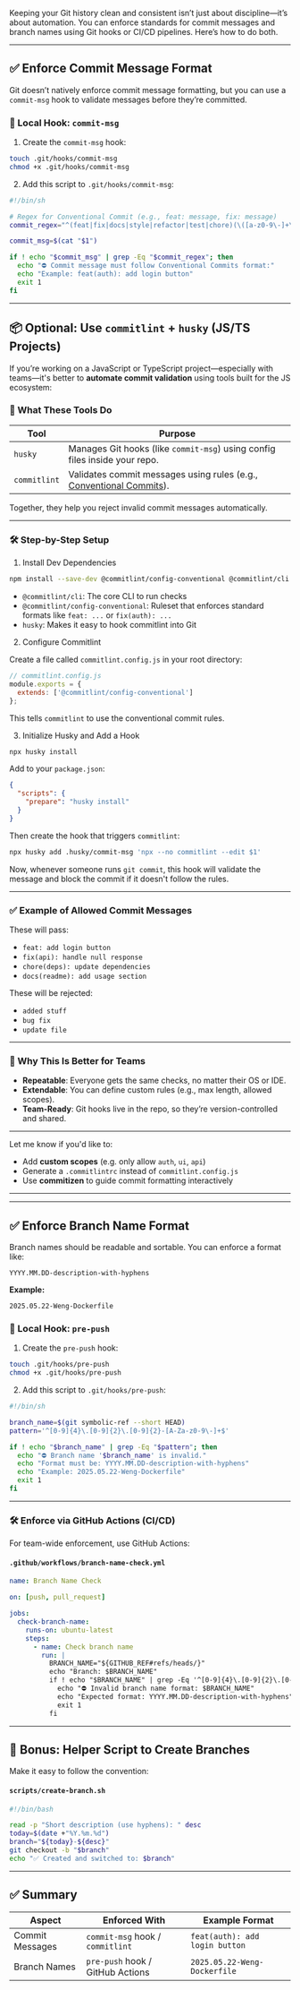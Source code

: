 
Keeping your Git history clean and consistent isn’t just about discipline—it’s about automation. You can enforce standards for commit messages and branch names using Git hooks or CI/CD pipelines. Here’s how to do both.

---

## ✅ Enforce Commit Message Format

Git doesn’t natively enforce commit message formatting, but you can use a `commit-msg` hook to validate messages before they’re committed.

### 🧪 Local Hook: `commit-msg`

1. Create the `commit-msg` hook:

```bash
touch .git/hooks/commit-msg
chmod +x .git/hooks/commit-msg
```

2. Add this script to `.git/hooks/commit-msg`:

```bash
#!/bin/sh

# Regex for Conventional Commit (e.g., feat: message, fix: message)
commit_regex="^(feat|fix|docs|style|refactor|test|chore)(\([a-z0-9\-]+\))?: .+"

commit_msg=$(cat "$1")

if ! echo "$commit_msg" | grep -Eq "$commit_regex"; then
  echo "⛔️ Commit message must follow Conventional Commits format:"
  echo "Example: feat(auth): add login button"
  exit 1
fi
```


---


## 📦 Optional: Use `commitlint` + `husky` (JS/TS Projects)

If you’re working on a JavaScript or TypeScript project—especially with teams—it's better to **automate commit validation** using tools built for the JS ecosystem:

### 🔧 What These Tools Do

|Tool|Purpose|
|---|---|
|`husky`|Manages Git hooks (like `commit-msg`) using config files inside your repo.|
|`commitlint`|Validates commit messages using rules (e.g., [Conventional Commits](https://www.conventionalcommits.org/)).|

Together, they help you reject invalid commit messages automatically.

---

### 🛠 Step-by-Step Setup

1. Install Dev Dependencies

```bash
npm install --save-dev @commitlint/config-conventional @commitlint/cli husky
```

- `@commitlint/cli`: The core CLI to run checks
- `@commitlint/config-conventional`: Ruleset that enforces standard formats like `feat: ...` or `fix(auth): ...`
- `husky`: Makes it easy to hook commitlint into Git

2. Configure Commitlint

Create a file called `commitlint.config.js` in your root directory:

```js
// commitlint.config.js
module.exports = {
  extends: ['@commitlint/config-conventional']
};
```

This tells `commitlint` to use the conventional commit rules.

3. Initialize Husky and Add a Hook

```bash
npx husky install
```

Add to your `package.json`:

```json
{
  "scripts": {
    "prepare": "husky install"
  }
}
```

Then create the hook that triggers `commitlint`:

```bash
npx husky add .husky/commit-msg 'npx --no commitlint --edit $1'
```

Now, whenever someone runs `git commit`, this hook will validate the message and block the commit if it doesn't follow the rules.

---

### ✅ Example of Allowed Commit Messages

These will pass:
- `feat: add login button`
- `fix(api): handle null response`
- `chore(deps): update dependencies`
- `docs(readme): add usage section`

These will be rejected:
- `added stuff`
- `bug fix`
- `update file`

---

### 🧠 Why This Is Better for Teams

- **Repeatable**: Everyone gets the same checks, no matter their OS or IDE.
- **Extendable**: You can define custom rules (e.g., max length, allowed scopes).
- **Team-Ready**: Git hooks live in the repo, so they’re version-controlled and shared.

---

Let me know if you'd like to:

- Add **custom scopes** (e.g. only allow `auth`, `ui`, `api`)
- Generate a `.commitlintrc` instead of `commitlint.config.js`
- Use **commitizen** to guide commit formatting interactively

---
---

## ✅ Enforce Branch Name Format

Branch names should be readable and sortable. You can enforce a format like:

```
YYYY.MM.DD-description-with-hyphens
```

**Example:**

```
2025.05.22-Weng-Dockerfile
```

### 🧪 Local Hook: `pre-push`

1. Create the `pre-push` hook:

```bash
touch .git/hooks/pre-push
chmod +x .git/hooks/pre-push
```

2. Add this script to `.git/hooks/pre-push`:

```bash
#!/bin/sh

branch_name=$(git symbolic-ref --short HEAD)
pattern='^[0-9]{4}\.[0-9]{2}\.[0-9]{2}-[A-Za-z0-9\-]+$'

if ! echo "$branch_name" | grep -Eq "$pattern"; then
  echo "⛔️ Branch name '$branch_name' is invalid."
  echo "Format must be: YYYY.MM.DD-description-with-hyphens"
  echo "Example: 2025.05.22-Weng-Dockerfile"
  exit 1
fi
```

---

### 🛠 Enforce via GitHub Actions (CI/CD)

For team-wide enforcement, use GitHub Actions:

#### `.github/workflows/branch-name-check.yml`

```yaml
name: Branch Name Check

on: [push, pull_request]

jobs:
  check-branch-name:
    runs-on: ubuntu-latest
    steps:
      - name: Check branch name
        run: |
          BRANCH_NAME="${GITHUB_REF#refs/heads/}"
          echo "Branch: $BRANCH_NAME"
          if ! echo "$BRANCH_NAME" | grep -Eq '^[0-9]{4}\.[0-9]{2}\.[0-9]{2}-[A-Za-z0-9\-]+$'; then
            echo "⛔️ Invalid branch name format: $BRANCH_NAME"
            echo "Expected format: YYYY.MM.DD-description-with-hyphens"
            exit 1
          fi
```

---

## 🧠 Bonus: Helper Script to Create Branches

Make it easy to follow the convention:

#### `scripts/create-branch.sh`

```bash
#!/bin/bash

read -p "Short description (use hyphens): " desc
today=$(date +"%Y.%m.%d")
branch="${today}-${desc}"
git checkout -b "$branch"
echo "✅ Created and switched to: $branch"
```

---

## ✅ Summary

|Aspect|Enforced With|Example Format|
|---|---|---|
|Commit Messages|`commit-msg` hook / `commitlint`|`feat(auth): add login button`|
|Branch Names|`pre-push` hook / GitHub Actions|`2025.05.22-Weng-Dockerfile`|
